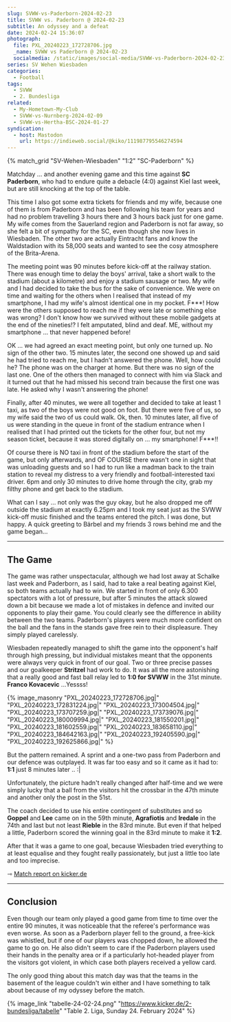 ```yaml
---
slug: SVWW-vs-Paderborn-2024-02-23
title: SVWW vs. Paderborn @ 2024-02-23
subtitle: An odyssey and a defeat
date: 2024-02-24 15:36:07
photograph:
  file: PXL_20240223_172728706.jpg
  _name: SVWW vs Paderborn @ 2024-02-23
  socialmedia: /static/images/social-media/SVWW-vs-Paderborn-2024-02-23.png
series: SV Wehen Wiesbaden
categories:
  - Football
tags:
  - SVWW
  - 2. Bundesliga
related:
  - My-Hometown-My-Club
  - SVWW-vs-Nurnberg-2024-02-09
  - SVWW-vs-Hertha-BSC-2024-01-27
syndication:
  - host: Mastodon
    url: https://indieweb.social/@kiko/111987795546274594
---
```


{% match_grid "SV-Wehen-Wiesbaden" "1:2" "SC-Paderborn" %}

Matchday ... and another evening game and this time against **SC Paderborn**, who had to endure quite a debacle (4:0) against Kiel last week, but are still knocking at the top of the table. 

This time I also got some extra tickets for friends and my wife, because one of them is from Paderborn and has been following his team for years and had no problem travelling 3 hours there and 3 hours back just for one game. My wife comes from the Sauerland region and Paderborn is not far away, so she felt a bit of sympathy for the SC, even though she now lives in Wiesbaden. The other two are actually Eintracht fans and know the Waldstadion with its 58,000 seats and wanted to see the cosy atmosphere of the Brita-Arena.

The meeting point was 90 minutes before kick-off at the railway station. There was enough time to delay the boys' arrival, take a short walk to the stadium (about a kilometre) and enjoy a stadium sausage or two. My wife and I had decided to take the bus for the sake of convenience. We were on time and waiting for the others when I realised that instead of my smartphone, I had my wife's almost identical one in my pocket. F***! How were the others supposed to reach me if they were late or something else was wrong? I don't know how we survived without these mobile gadgets at the end of the nineties!? I felt amputated, blind and deaf. ME, without my smartphone ... that never happened before!

<!-- more -->

OK ... we had agreed an exact meeting point, but only one turned up. No sign of the other two. 15 minutes later, the second one showed up and said he had tried to reach me, but I hadn't answered the phone. Well, how could he? The phone was on the charger at home. But there was no sign of the last one. One of the others then managed to connect with him via Slack and it turned out that he had missed his second train because the first one was late. He asked why I wasn't answering the phone! 

Finally, after 40 minutes, we were all together and decided to take at least 1 taxi, as two of the boys were not good on foot. But there were five of us, so my wife said the two of us could walk. Ok, then. 10 minutes later, all five of us were standing in the queue in front of the stadium entrance when I realised that I had printed out the tickets for the other four, but not my season ticket, because it was stored digitally on ... my smartphone! F***!!

Of course there is NO taxi in front of the stadium before the start of the game, but only afterwards, and OF COURSE there wasn't one in sight that was unloading guests and so I had to run like a madman back to the train station to reveal my distress to a very friendly and football-interested taxi driver. 6pm and only 30 minutes to drive home through the city, grab my filthy phone and get back to the stadium.

What can I say ... not only was the guy okay, but he also dropped me off outside the stadium at exactly 6.25pm and I took my seat just as the SVWW kick-off music finished and the teams entered the pitch. I was done, but happy. A quick greeting to Bärbel and my friends 3 rows behind me and the game began... 

---

## The Game

The game was rather unspectacular, although we had lost away at Schalke last week and Paderborn, as I said, had to take a real beating against Kiel, so both teams actually had to win. We started in front of only 6.300 spectators with a lot of pressure, but after 5 minutes the attack slowed down a bit because we made a lot of mistakes in defence and invited our opponents to play their game. You could clearly see the difference in ability between the two teams. Paderborn's players were much more confident on the ball and the fans in the stands gave free rein to their displeasure. They simply played carelessly.

Wiesbaden repeatedly managed to shift the game into the opponent's half through high pressing, but individual mistakes meant that the opponents were always very quick in front of our goal. Two or three precise passes and our goalkeeper **Stritzel** had work to do. It was all the more astonishing that a really good and fast ball relay led to **1:0 for SVWW** in the 31st minute. **Franco Kovacevic** ...Yessss!

{% image_masonry
  "PXL_20240223_172728706.jpg|"
  "PXL_20240223_172831224.jpg|"
  "PXL_20240223_173004504.jpg|"
  "PXL_20240223_173707259.jpg|"
  "PXL_20240223_173739076.jpg|"
  "PXL_20240223_180009994.jpg|"
  "PXL_20240223_181550201.jpg|"
  "PXL_20240223_181602559.jpg|"
  "PXL_20240223_183658110.jpg|"
  "PXL_20240223_184642163.jpg|"
  "PXL_20240223_192405590.jpg|"
  "PXL_20240223_192625866.jpg|"
%}

But the pattern remained. A sprint and a one-two pass from Paderborn and our defence was outplayed. It was far too easy and so it came as it had to: **1:1** just 8 minutes later .. :|

Unfortunately, the picture hadn't really changed after half-time and we were simply lucky that a ball from the visitors hit the crossbar in the 47th minute and another only the post in the 51st.

The coach decided to use his entire contingent of substitutes and so **Goppel** and **Lee** came on in the 59th minute, **Agrafiotis** and **Iredale** in the 74th and last but not least **Rieble** in the 83rd minute. But even if that helped a little, Paderborn scored the winning goal in the 83rd minute to make it **1:2**.

After that it was a game to one goal, because Wiesbaden tried everything to at least equalise and they fought really passionately, but just a little too late and too imprecise.

&#x21FE;&nbsp;[Match report on kicker.de](https://www.kicker.de/wiesbaden-gegen-paderborn-2024-bundesliga-4861867/spielbericht)

---

## Conclusion

Even though our team only played a good game from time to time over the entire 90 minutes, it was noticeable that the referee's performance was even worse. As soon as a Paderborn player fell to the ground, a free-kick was whistled, but if one of our players was chopped down, he allowed the game to go on. He also didn't seem to care if the Paderborn players used their hands in the penalty area or if a particularly hot-headed player from the visitors got violent, in which case both players received a yellow card.

The only good thing about this match day was that the teams in the basement of the league couldn't win either and I have something to talk about because of my odyssey before the match.

{% image_link "tabelle-24-02-24.png" "https://www.kicker.de/2-bundesliga/tabelle" "Table 2. Liga, Sunday 24. February 2024" %}
